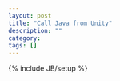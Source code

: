 ```yaml
---
layout: post
title: "Call Java from Unity"
description: ""
category: 
tags: []
---
```

{% include JB/setup %}
